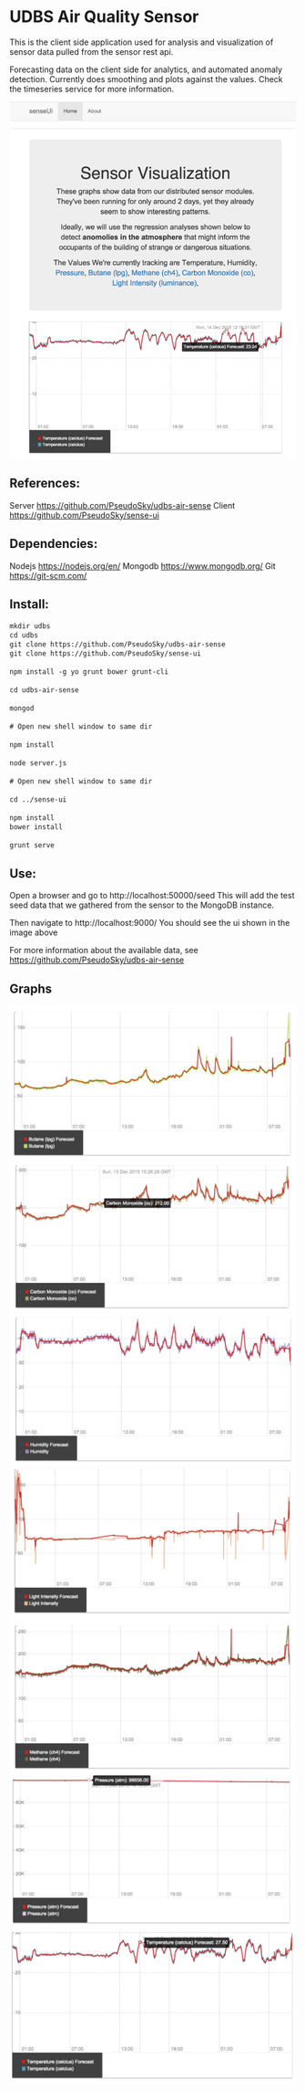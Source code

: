 # UDBS Air Quality Sensor

This is the client side application used for analysis and visualization of sensor data pulled from the sensor rest api.

Forecasting data on the client side for analytics, and automated anomaly detection. Currently does smoothing and plots against the values. Check the timeseries service for more information.

![](https://github.com/PseudoSky/sense-ui/blob/master/docs/images/ui.png)

## References:

Server		https://github.com/PseudoSky/udbs-air-sense
Client		https://github.com/PseudoSky/sense-ui

## Dependencies:

Nodejs		https://nodejs.org/en/
Mongodb	https://www.mongodb.org/
Git		https://git-scm.com/


## Install:

```
mkdir udbs
cd udbs
git clone https://github.com/PseudoSky/udbs-air-sense
git clone https://github.com/PseudoSky/sense-ui

npm install -g yo grunt bower grunt-cli

cd udbs-air-sense

mongod

# Open new shell window to same dir

npm install

node server.js

# Open new shell window to same dir

cd ../sense-ui

npm install
bower install

grunt serve
```

## Use:

Open a browser and go to http://localhost:50000/seed
This will add the test seed data that we gathered from the sensor to the MongoDB instance.

Then navigate to http://localhost:9000/
You should see the ui shown in the image above

For more information about the available data, see https://github.com/PseudoSky/udbs-air-sense

## Graphs

![](https://github.com/PseudoSky/sense-ui/blob/master/docs/images/butane.png)
![](https://github.com/PseudoSky/sense-ui/blob/master/docs/images/carbon-monoxide.png)
![](https://github.com/PseudoSky/sense-ui/blob/master/docs/images/humidity.png)
![](https://github.com/PseudoSky/sense-ui/blob/master/docs/images/light.png)
![](https://github.com/PseudoSky/sense-ui/blob/master/docs/images/methane.png)
![](https://github.com/PseudoSky/sense-ui/blob/master/docs/images/pressure.png)
![](https://github.com/PseudoSky/sense-ui/blob/master/docs/images/temperature.png)
